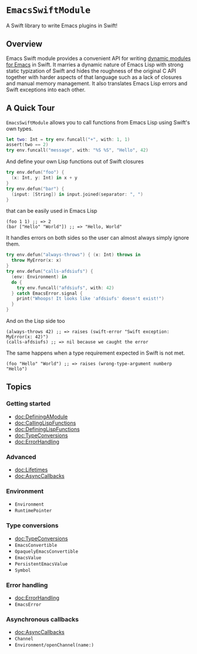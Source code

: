 # ``EmacsSwiftModule``

A Swift library to write Emacs plugins in Swift!

## Overview

Emacs Swift module provides a convenient API for writing [dynamic modules for Emacs](https://www.gnu.org/software/emacs/manual/html_node/elisp/Writing-Dynamic-Modules.html) in Swift. It marries a dynamic nature of Emacs Lisp with strong static typization of Swift and hides the roughness of the original C API together with harder aspects of that language such as a lack of closures and manual memory management. It also translates Emacs Lisp errors and Swift exceptions into each other.

## A Quick Tour

`EmacsSwiftModule` allows you to call functions from Emacs Lisp using Swift's own types.
```swift
let two: Int = try env.funcall("+", with: 1, 1)
assert(two == 2)
try env.funcall("message", with: "%S %S", "Hello", 42)
```

And define your own Lisp functions out of Swift closures
```swift
try env.defun("foo") {
  (x: Int, y: Int) in x + y
}
try env.defun("bar") {
  (input: [String]) in input.joined(separator: ", ")
}
```
that can be easily used in Emacs Lisp
```emacs-lisp
(foo 1 1) ;; => 2
(bar ["Hello" "World"]) ;; => "Hello, World"
```

It handles errors on both sides so the user can almost always simply ignore them.
```swift
try env.defun("always-throws") { (x: Int) throws in
  throw MyError(x: x)
}
try env.defun("calls-afdsiufs") {
  (env: Environment) in
  do {
    try env.funcall("afdsiufs", with: 42)
  } catch EmacsError.signal {
    print("Whoops! It looks like 'afdsiufs' doesn't exist!")
  }
}
```

And on the Lisp side too
```emacs-lisp
(always-throws 42) ;; => raises (swift-error "Swift exception: MyError(x: 42)")
(calls-afdsiufs) ;; => nil because we caught the error
```

The same happens when a type requirement expected in Swift is not met.
```emacs-lisp
(foo "Hello" "World") ;; => raises (wrong-type-argument numberp "Hello")
```


## Topics

### Getting started

- <doc:DefiningAModule>
- <doc:CallingLispFunctions>
- <doc:DefiningLispFunctions>
- <doc:TypeConversions>
- <doc:ErrorHandling>

### Advanced

- <doc:Lifetimes>
- <doc:AsyncCallbacks>

### Environment

- ``Environment``
- ``RuntimePointer``

### Type conversions

- <doc:TypeConversions>
- ``EmacsConvertible``
- ``OpaquelyEmacsConvertible``
- ``EmacsValue``
- ``PersistentEmacsValue``
- ``Symbol``

### Error handling

- <doc:ErrorHandling>
- ``EmacsError``

### Asynchronous callbacks

- <doc:AsyncCallbacks>
- ``Channel``
- ``Environment/openChannel(name:)``
